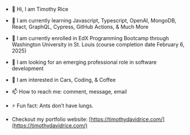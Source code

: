- 👋 Hi, I am Timothy Rice
- 🌱 I am currently learning Javascript, Typescript, OpenAI, MongoDB, React, GraphQL, Cypress, GitHub Actions, & Much More
- 📖 I am currently enrolled in EdX Programming Bootcamp through Washington University in St. Louis (course completion date February 6, 2025)
- 💞️ I am looking for an emerging professional role in software development
- 👀 I am interested in Cars, Coding, & Coffee
- 📫 How to reach me: comment, message, email
- ⚡ Fun fact: Ants don’t have lungs.

- Checkout my portfolio website: [https://timothydavidrice.com/](https://timothydavidrice.com/)

<!---
Moth668/Moth668 is a ✨ special ✨ repository because its `README.md` (this file) appears on your GitHub profile.
You can click the Preview link to take a look at your changes.
--->
